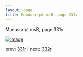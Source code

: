 ```yaml
---
layout: page
title: Manuscript msB, page 331v
---
```


Manuscript msB, page 331v

[![image](http://www.homermultitext.org/iipsrv?OBJ=IIP,1.0&FIF=/project/homer/pyramidal/deepzoom/hmt/vbbifolio/pending/vb_331v_332r.tif&WID=100&CVT=JPEG)](http://www.homermultitext.org/ict2/?urn=urn:cite2:hmt:vbbifolio.pending:vb_331v_332r)

prev:  [331r](../331r) | next:  [332r](../332r)

